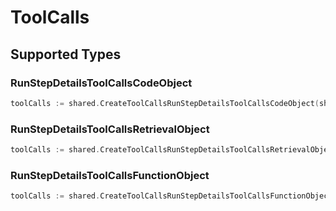 # ToolCalls


## Supported Types

### RunStepDetailsToolCallsCodeObject

```go
toolCalls := shared.CreateToolCallsRunStepDetailsToolCallsCodeObject(shared.RunStepDetailsToolCallsCodeObject{/* values here */})
```

### RunStepDetailsToolCallsRetrievalObject

```go
toolCalls := shared.CreateToolCallsRunStepDetailsToolCallsRetrievalObject(shared.RunStepDetailsToolCallsRetrievalObject{/* values here */})
```

### RunStepDetailsToolCallsFunctionObject

```go
toolCalls := shared.CreateToolCallsRunStepDetailsToolCallsFunctionObject(shared.RunStepDetailsToolCallsFunctionObject{/* values here */})
```

